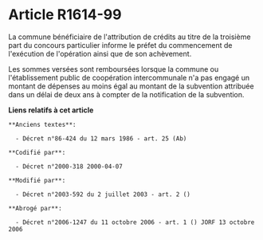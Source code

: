 # Article R1614-99

La commune bénéficiaire de l'attribution de crédits au titre de la troisième part du concours particulier informe le préfet
du commencement de l'exécution de l'opération ainsi que de son achèvement.

Les sommes versées sont remboursées lorsque la commune ou l'établissement public de coopération intercommunale n'a pas engagé
un montant de dépenses au moins égal au montant de la subvention attribuée dans un délai de deux ans à compter de la
notification de la subvention.

**Liens relatifs à cet article**

	**Anciens textes**:

	  - Décret n°86-424 du 12 mars 1986 - art. 25 (Ab)

	**Codifié par**:

	  - Décret n°2000-318 2000-04-07

	**Modifié par**:

	  - Décret n°2003-592 du 2 juillet 2003 - art. 2 ()

	**Abrogé par**:

	  - Décret n°2006-1247 du 11 octobre 2006 - art. 1 () JORF 13 octobre 2006
